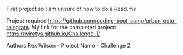 First project so I am unsure of how to do a Read.me

Project required https://github.com/coding-boot-camp/urban-octo-telegram. My link for the completed project: https://wiretys.github.io/Challenge-1/

Authors
Rex Wilson - Project Name - Challenge 2